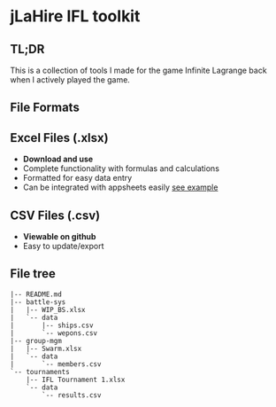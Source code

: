 
# jLaHire IFL toolkit

## TL;DR

This is a collection of tools I made for the game Infinite Lagrange back when I actively played the game.

## File Formats

## Excel Files (.xlsx)

- **Download and use**
- Complete functionality with formulas and calculations
- Formatted for easy data entry
- Can be integrated with appsheets easily [see example](https://www.appsheet.com/start/e839d64a-d25f-41ca-bfa9-349a86d1408b#appName=Kumo-Map-1001559595&group=%5B%5D&sort=%5B%5D&table=Totals&view=Kill+Count)

## CSV Files (.csv)

- **Viewable on github**
- Easy to update/export

## File tree

```text
|-- README.md
|-- battle-sys
|   |-- WIP_BS.xlsx
|   `-- data
|       |-- ships.csv
|       `-- wepons.csv
|-- group-mgm
|   |-- Swarm.xlsx
|   `-- data
|       `-- members.csv
`-- tournaments
    |-- IFL Tournament 1.xlsx
    `-- data
        `-- results.csv
```
